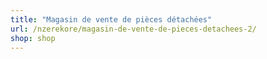 ```yaml
---
title: "Magasin de vente de pièces détachées"
url: /nzerekore/magasin-de-vente-de-pieces-detachees-2/
shop: shop
---
```

